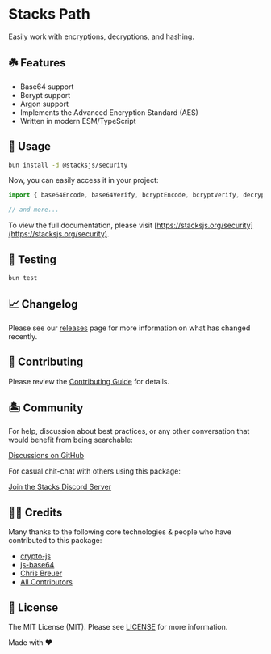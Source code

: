 # Stacks Path

Easily work with encryptions, decryptions, and hashing.

## ☘️ Features

- Base64 support
- Bcrypt support
- Argon support
- Implements the Advanced Encryption Standard (AES)
- Written in modern ESM/TypeScript

## 🤖 Usage

```bash
bun install -d @stacksjs/security
```

Now, you can easily access it in your project:

```js
import { base64Encode, base64Verify, bcryptEncode, bcryptVerify, decrypt, encrypt, makeHash, md5Encode, verifyHash } from 'stacks:security'

// and more...
```

To view the full documentation, please visit [https://stacksjs.org/security](https://stacksjs.org/security).

## 🧪 Testing

```bash
bun test
```

## 📈 Changelog

Please see our [releases](https://github.com/stacksjs/stacks/releases) page for more information on what has changed recently.

## 🚜 Contributing

Please review the [Contributing Guide](https://github.com/stacksjs/contributing) for details.

## 🏝 Community

For help, discussion about best practices, or any other conversation that would benefit from being searchable:

[Discussions on GitHub](https://github.com/stacksjs/stacks/discussions)

For casual chit-chat with others using this package:

[Join the Stacks Discord Server](https://discord.gg/stacksjs)

## 🙏🏼 Credits

Many thanks to the following core technologies & people who have contributed to this package:

- [crypto-js](https://github.com/brix/crypto-js)
- [js-base64](https://www.npmjs.com/package/js-base64)
- [Chris Breuer](https://github.com/chrisbbreuer)
- [All Contributors](../../contributors)

## 📄 License

The MIT License (MIT). Please see [LICENSE](https://github.com/stacksjs/stacks/tree/main/LICENSE.md) for more information.

Made with ❤️
